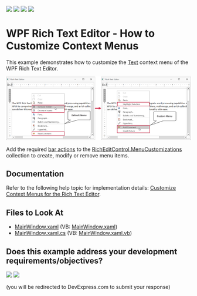<!-- default badges list -->
![](https://img.shields.io/endpoint?url=https://codecentral.devexpress.com/api/v1/VersionRange/128607567/21.2.7%2B)
[![](https://img.shields.io/badge/Open_in_DevExpress_Support_Center-FF7200?style=flat-square&logo=DevExpress&logoColor=white)](https://supportcenter.devexpress.com/ticket/details/T537265)
[![](https://img.shields.io/badge/📖_How_to_use_DevExpress_Examples-e9f6fc?style=flat-square)](https://docs.devexpress.com/GeneralInformation/403183)
[![](https://img.shields.io/badge/💬_Leave_Feedback-feecdd?style=flat-square)](#does-this-example-address-your-development-requirementsobjectives)
<!-- default badges end -->
# WPF Rich Text Editor - How to Customize Context Menus 

This example demonstrates how to customize the [Text](https://docs.devexpress.com/WPF/119034/controls-and-libraries/rich-text-editor/visual-elements/pop-up-menus) context menu of the WPF Rich Text Editor.

![Custom context menu for the Rich Text Editor](./media/rich-text-editor-custom-context-menu.png)

Add the required [bar actions](https://docs.devexpress.com/WPF/7045/controls-and-libraries/ribbon-bars-and-menu/bars/bar-actions) to the [RichEditControl.MenuCustomizations](https://docs.devexpress.com/WPF/DevExpress.Xpf.RichEdit.RichEditControl.MenuCustomizations) collection to create, modify or remove menu items.

## Documentation

Refer to the following help topic for implementation details: [Customize Context Menus for the Rich Text Editor](https://docs.devexpress.com/WPF/119036/controls-and-libraries/rich-text-editor/examples/ui-customization/how-to-modify-add-or-remove-items-in-context-menu).

## Files to Look At

* [MainWindow.xaml](./CS/WpfRichEditorMenuCustomization/MainWindow.xaml) (VB: [MainWindow.xaml](./VB/WpfRichEditorMenuCustomization/MainWindow.xaml))
* [MainWindow.xaml.cs](./CS/WpfRichEditorMenuCustomization/MainWindow.xaml.cs) (VB: [MainWindow.xaml.vb](./VB/WpfRichEditorMenuCustomization/MainWindow.xaml.vb))
<!-- feedback -->
## Does this example address your development requirements/objectives?

[<img src="https://www.devexpress.com/support/examples/i/yes-button.svg"/>](https://www.devexpress.com/support/examples/survey.xml?utm_source=github&utm_campaign=wpf-rich-text-editor-customize-context-menu&~~~was_helpful=yes) [<img src="https://www.devexpress.com/support/examples/i/no-button.svg"/>](https://www.devexpress.com/support/examples/survey.xml?utm_source=github&utm_campaign=wpf-rich-text-editor-customize-context-menu&~~~was_helpful=no)

(you will be redirected to DevExpress.com to submit your response)
<!-- feedback end -->
